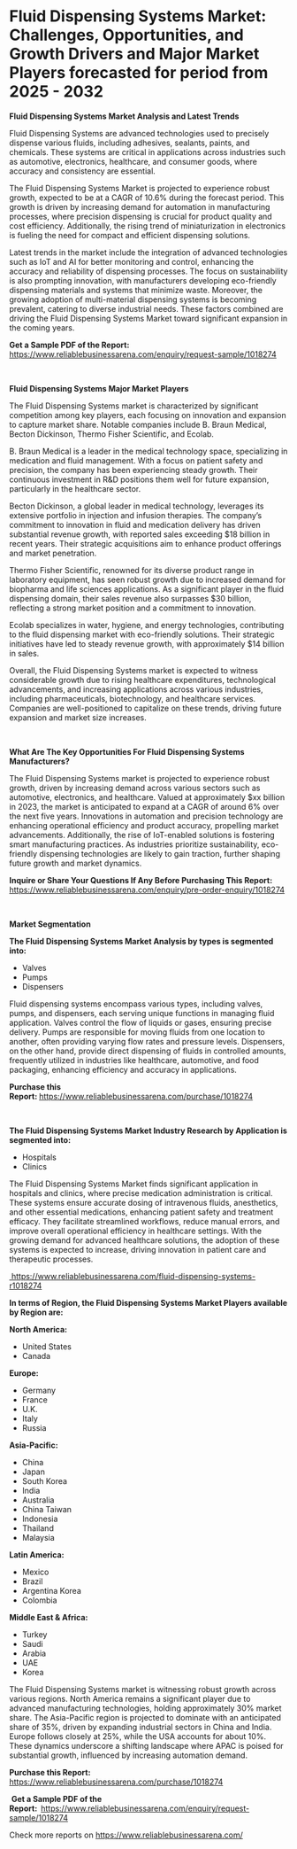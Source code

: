 <p><h1>Fluid Dispensing Systems Market: Challenges, Opportunities, and Growth Drivers and Major Market Players forecasted for period from 2025 - 2032</h1></p><p><strong>Fluid Dispensing Systems Market Analysis and Latest Trends</strong></p>
<p><p>Fluid Dispensing Systems are advanced technologies used to precisely dispense various fluids, including adhesives, sealants, paints, and chemicals. These systems are critical in applications across industries such as automotive, electronics, healthcare, and consumer goods, where accuracy and consistency are essential.</p><p>The Fluid Dispensing Systems Market is projected to experience robust growth, expected to be at a CAGR of 10.6% during the forecast period. This growth is driven by increasing demand for automation in manufacturing processes, where precision dispensing is crucial for product quality and cost efficiency. Additionally, the rising trend of miniaturization in electronics is fueling the need for compact and efficient dispensing solutions.</p><p>Latest trends in the market include the integration of advanced technologies such as IoT and AI for better monitoring and control, enhancing the accuracy and reliability of dispensing processes. The focus on sustainability is also prompting innovation, with manufacturers developing eco-friendly dispensing materials and systems that minimize waste. Moreover, the growing adoption of multi-material dispensing systems is becoming prevalent, catering to diverse industrial needs. These factors combined are driving the Fluid Dispensing Systems Market toward significant expansion in the coming years.</p></p>
<p><strong>Get a Sample PDF of the Report:&nbsp;</strong> <a href="https://www.reliablebusinessarena.com/enquiry/request-sample/1018274?utm_campaign=2754&utm_medium=2&utm_source=Github&utm_content=ia&utm_term=03032025&utm_id=fluid-dispensing-systems">https://www.reliablebusinessarena.com/enquiry/request-sample/1018274</a></p>
<p>&nbsp;</p>
<p><strong>Fluid Dispensing Systems Major Market Players</strong></p>
<p><p>The Fluid Dispensing Systems market is characterized by significant competition among key players, each focusing on innovation and expansion to capture market share. Notable companies include B. Braun Medical, Becton Dickinson, Thermo Fisher Scientific, and Ecolab.</p><p>B. Braun Medical is a leader in the medical technology space, specializing in medication and fluid management. With a focus on patient safety and precision, the company has been experiencing steady growth. Their continuous investment in R&D positions them well for future expansion, particularly in the healthcare sector.</p><p>Becton Dickinson, a global leader in medical technology, leverages its extensive portfolio in injection and infusion therapies. The company’s commitment to innovation in fluid and medication delivery has driven substantial revenue growth, with reported sales exceeding $18 billion in recent years. Their strategic acquisitions aim to enhance product offerings and market penetration.</p><p>Thermo Fisher Scientific, renowned for its diverse product range in laboratory equipment, has seen robust growth due to increased demand for biopharma and life sciences applications. As a significant player in the fluid dispensing domain, their sales revenue also surpasses $30 billion, reflecting a strong market position and a commitment to innovation.</p><p>Ecolab specializes in water, hygiene, and energy technologies, contributing to the fluid dispensing market with eco-friendly solutions. Their strategic initiatives have led to steady revenue growth, with approximately $14 billion in sales.</p><p>Overall, the Fluid Dispensing Systems market is expected to witness considerable growth due to rising healthcare expenditures, technological advancements, and increasing applications across various industries, including pharmaceuticals, biotechnology, and healthcare services. Companies are well-positioned to capitalize on these trends, driving future expansion and market size increases.</p></p>
<p>&nbsp;</p>
<p><strong>What Are The Key Opportunities For Fluid Dispensing Systems Manufacturers?</strong></p>
<p><p>The Fluid Dispensing Systems market is projected to experience robust growth, driven by increasing demand across various sectors such as automotive, electronics, and healthcare. Valued at approximately $xx billion in 2023, the market is anticipated to expand at a CAGR of around 6% over the next five years. Innovations in automation and precision technology are enhancing operational efficiency and product accuracy, propelling market advancements. Additionally, the rise of IoT-enabled solutions is fostering smart manufacturing practices. As industries prioritize sustainability, eco-friendly dispensing technologies are likely to gain traction, further shaping future growth and market dynamics.</p></p>
<p><strong>Inquire or Share Your Questions If Any Before Purchasing This Report:</strong> <a href="https://www.reliablebusinessarena.com/enquiry/pre-order-enquiry/1018274?utm_campaign=2754&utm_medium=2&utm_source=Github&utm_content=ia&utm_term=03032025&utm_id=fluid-dispensing-systems">https://www.reliablebusinessarena.com/enquiry/pre-order-enquiry/1018274</a></p>
<p>&nbsp;</p>
<p><strong>Market Segmentation</strong></p>
<p><strong>The Fluid Dispensing Systems Market Analysis by types is segmented into:</strong></p>
<p><ul><li>Valves</li><li>Pumps</li><li>Dispensers</li></ul></p>
<p><p>Fluid dispensing systems encompass various types, including valves, pumps, and dispensers, each serving unique functions in managing fluid application. Valves control the flow of liquids or gases, ensuring precise delivery. Pumps are responsible for moving fluids from one location to another, often providing varying flow rates and pressure levels. Dispensers, on the other hand, provide direct dispensing of fluids in controlled amounts, frequently utilized in industries like healthcare, automotive, and food packaging, enhancing efficiency and accuracy in applications.</p></p>
<p><strong>Purchase this Report:&nbsp;</strong><a href="https://www.reliablebusinessarena.com/purchase/1018274?utm_campaign=2754&utm_medium=2&utm_source=Github&utm_content=ia&utm_term=03032025&utm_id=fluid-dispensing-systems">https://www.reliablebusinessarena.com/purchase/1018274</a></p>
<p>&nbsp;</p>
<p><strong>The Fluid Dispensing Systems Market Industry Research by Application is segmented into:</strong></p>
<p><ul><li>Hospitals</li><li>Clinics</li></ul></p>
<p><p>The Fluid Dispensing Systems Market finds significant application in hospitals and clinics, where precise medication administration is critical. These systems ensure accurate dosing of intravenous fluids, anesthetics, and other essential medications, enhancing patient safety and treatment efficacy. They facilitate streamlined workflows, reduce manual errors, and improve overall operational efficiency in healthcare settings. With the growing demand for advanced healthcare solutions, the adoption of these systems is expected to increase, driving innovation in patient care and therapeutic processes.</p></p>
<p><a href="https://www.reliablebusinessarena.com/fluid-dispensing-systems-r1018274?utm_campaign=2754&utm_medium=2&utm_source=Github&utm_content=ia&utm_term=03032025&utm_id=fluid-dispensing-systems">&nbsp;https://www.reliablebusinessarena.com/fluid-dispensing-systems-r1018274</a></p>
<p><strong>In terms of Region, the Fluid Dispensing Systems Market Players available by Region are:</strong></p>
<p>
    <p> <strong> North America: </strong>
        <ul>
            <li>United States</li>
            <li>Canada</li>
        </ul>
        </p> 
    <p> <strong> Europe: </strong>
        <ul>
            <li>Germany</li>
            <li>France</li>
            <li>U.K.</li>
            <li>Italy</li>
            <li>Russia</li>
        </ul>
        </p> 
    <p> <strong> Asia-Pacific: </strong>
        <ul>
            <li>China</li>
            <li>Japan</li>
            <li>South Korea</li>
            <li>India</li>
            <li>Australia</li>
            <li>China Taiwan</li>
            <li>Indonesia</li>
            <li>Thailand</li>
            <li>Malaysia</li>
        </ul>
        </p> 
    <p> <strong> Latin America: </strong>
        <ul>
            <li>Mexico</li>
            <li>Brazil</li>
            <li>Argentina Korea</li>
            <li>Colombia</li>
        </ul>
        </p> 
    <p> <strong> Middle East & Africa: </strong>
        <ul>
            <li>Turkey</li>
            <li>Saudi</li>
            <li>Arabia</li>
            <li>UAE</li>
            <li>Korea</li>
        </ul>
    </p>
    </p>
<p><p>The Fluid Dispensing Systems market is witnessing robust growth across various regions. North America remains a significant player due to advanced manufacturing technologies, holding approximately 30% market share. The Asia-Pacific region is projected to dominate with an anticipated share of 35%, driven by expanding industrial sectors in China and India. Europe follows closely at 25%, while the USA accounts for about 10%. These dynamics underscore a shifting landscape where APAC is poised for substantial growth, influenced by increasing automation demand.</p></p>
<p><strong>Purchase this Report: </strong><a href="https://www.reliablebusinessarena.com/purchase/1018274?utm_campaign=2754&utm_medium=2&utm_source=Github&utm_content=ia&utm_term=03032025&utm_id=fluid-dispensing-systems">https://www.reliablebusinessarena.com/purchase/1018274</a></p>
<p>&nbsp;<strong>Get a Sample PDF of the Report:&nbsp;&nbsp;</strong><a href="https://www.reliablebusinessarena.com/enquiry/request-sample/1018274?utm_campaign=2754&utm_medium=2&utm_source=Github&utm_content=ia&utm_term=03032025&utm_id=fluid-dispensing-systems">https://www.reliablebusinessarena.com/enquiry/request-sample/1018274</a></p>
<p><strong></strong></p>
<p>Check more reports on <a href="https://www.reliablebusinessarena.com/?utm_campaign=2754&utm_medium=2&utm_source=Github&utm_content=ia&utm_term=03032025&utm_id=fluid-dispensing-systems">https://www.reliablebusinessarena.com/</a></p>